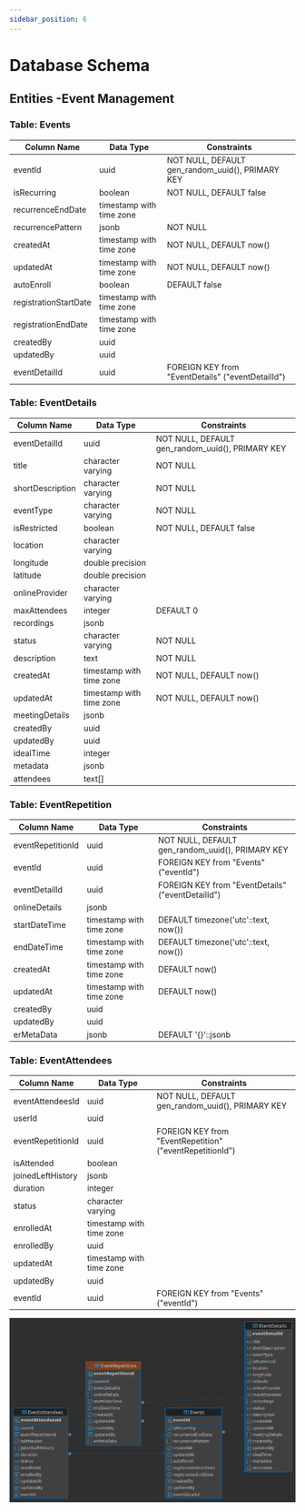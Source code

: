 ```yaml
---
sidebar_position: 6
---
```


# Database Schema

## Entities -Event Management

### Table: Events

| Column Name           | Data Type                | Constraints                                       |
| --------------------- | ------------------------ | ------------------------------------------------- |
| eventId               | uuid                     | NOT NULL, DEFAULT gen_random_uuid(), PRIMARY KEY  |
| isRecurring           | boolean                  | NOT NULL, DEFAULT false                           |
| recurrenceEndDate     | timestamp with time zone |                                                   |
| recurrencePattern     | jsonb                    | NOT NULL                                          |
| createdAt             | timestamp with time zone | NOT NULL, DEFAULT now()                           |
| updatedAt             | timestamp with time zone | NOT NULL, DEFAULT now()                           |
| autoEnroll            | boolean                  | DEFAULT false                                     |
| registrationStartDate | timestamp with time zone |                                                   |
| registrationEndDate   | timestamp with time zone |                                                   |
| createdBy             | uuid                     |                                                   |
| updatedBy             | uuid                     |                                                   |
| eventDetailId         | uuid                     | FOREIGN KEY from "EventDetails" ("eventDetailId") |

### Table: EventDetails

| Column Name      | Data Type                | Constraints                                      |
| ---------------- | ------------------------ | ------------------------------------------------ |
| eventDetailId    | uuid                     | NOT NULL, DEFAULT gen_random_uuid(), PRIMARY KEY |
| title            | character varying        | NOT NULL                                         |
| shortDescription | character varying        | NOT NULL                                         |
| eventType        | character varying        | NOT NULL                                         |
| isRestricted     | boolean                  | NOT NULL, DEFAULT false                          |
| location         | character varying        |                                                  |
| longitude        | double precision         |                                                  |
| latitude         | double precision         |                                                  |
| onlineProvider   | character varying        |                                                  |
| maxAttendees     | integer                  | DEFAULT 0                                        |
| recordings       | jsonb                    |                                                  |
| status           | character varying        | NOT NULL                                         |
| description      | text                     | NOT NULL                                         |
| createdAt        | timestamp with time zone | NOT NULL, DEFAULT now()                          |
| updatedAt        | timestamp with time zone | NOT NULL, DEFAULT now()                          |
| meetingDetails   | jsonb                    |                                                  |
| createdBy        | uuid                     |                                                  |
| updatedBy        | uuid                     |                                                  |
| idealTime        | integer                  |                                                  |
| metadata         | jsonb                    |                                                  |
| attendees        | text[]                   |                                                  |

### Table: EventRepetition

| Column Name       | Data Type                | Constraints                                       |
| ----------------- | ------------------------ | ------------------------------------------------- |
| eventRepetitionId | uuid                     | NOT NULL, DEFAULT gen_random_uuid(), PRIMARY KEY  |
| eventId           | uuid                     | FOREIGN KEY from "Events" ("eventId")             |
| eventDetailId     | uuid                     | FOREIGN KEY from "EventDetails" ("eventDetailId") |
| onlineDetails     | jsonb                    |                                                   |
| startDateTime     | timestamp with time zone | DEFAULT timezone('utc'::text, now())              |
| endDateTime       | timestamp with time zone | DEFAULT timezone('utc'::text, now())              |
| createdAt         | timestamp with time zone | DEFAULT now()                                     |
| updatedAt         | timestamp with time zone | DEFAULT now()                                     |
| createdBy         | uuid                     |                                                   |
| updatedBy         | uuid                     |                                                   |
| erMetaData        | jsonb                    | DEFAULT '{}'::jsonb                               |

### Table: EventAttendees

| Column Name       | Data Type                | Constraints                                              |
| ----------------- | ------------------------ | -------------------------------------------------------- |
| eventAttendeesId  | uuid                     | NOT NULL, DEFAULT gen_random_uuid(), PRIMARY KEY         |
| userId            | uuid                     |                                                          |
| eventRepetitionId | uuid                     | FOREIGN KEY from "EventRepetition" ("eventRepetitionId") |
| isAttended        | boolean                  |                                                          |
| joinedLeftHistory | jsonb                    |                                                          |
| duration          | integer                  |                                                          |
| status            | character varying        |                                                          |
| enrolledAt        | timestamp with time zone |                                                          |
| enrolledBy        | uuid                     |                                                          |
| updatedAt         | timestamp with time zone |                                                          |
| updatedBy         | uuid                     |                                                          |
| eventId           | uuid                     | FOREIGN KEY from "Events" ("eventId")                    |

![NotificationLogs](assets/events_public_EventRepetition.png)
